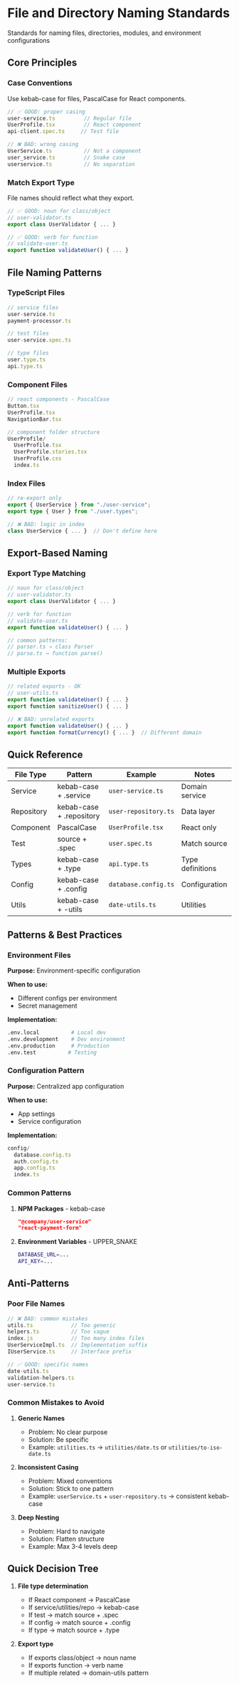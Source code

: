 # File and Directory Naming Standards

Standards for naming files, directories, modules, and environment configurations

## Core Principles

### Case Conventions

Use kebab-case for files, PascalCase for React components.

```typescript
// ✅ GOOD: proper casing
user-service.ts         // Regular file
UserProfile.tsx         // React component
api-client.spec.ts     // Test file

// ❌ BAD: wrong casing
UserService.ts          // Not a component
user_service.ts         // Snake case
userservice.ts          // No separation
```

### Match Export Type

File names should reflect what they export.

```typescript
// ✅ GOOD: noun for class/object
// user-validator.ts
export class UserValidator { ... }

// ✅ GOOD: verb for function
// validate-user.ts  
export function validateUser() { ... }
```

## File Naming Patterns

### TypeScript Files

```typescript
// service files
user-service.ts
payment-processor.ts

// test files
user-service.spec.ts

// type files
user.type.ts
api.type.ts
```

### Component Files

```typescript
// react components - PascalCase
Button.tsx
UserProfile.tsx
NavigationBar.tsx

// component folder structure
UserProfile/
  UserProfile.tsx
  UserProfile.stories.tsx
  UserProfile.css
  index.ts
```

### Index Files

```typescript
// re-export only
export { UserService } from "./user-service";
export type { User } from "./user.types";

// ❌ BAD: logic in index
class UserService { ... }  // Don't define here
```

## Export-Based Naming

### Export Type Matching

```typescript
// noun for class/object
// user-validator.ts
export class UserValidator { ... }

// verb for function
// validate-user.ts
export function validateUser() { ... }

// common patterns:
// parser.ts → class Parser
// parse.ts → function parse()
```

### Multiple Exports

```typescript
// related exports - OK
// user-utils.ts
export function validateUser() { ... }
export function sanitizeUser() { ... }

// ❌ BAD: unrelated exports
export function validateUser() { ... }
export function formatCurrency() { ... }  // Different domain
```

## Quick Reference

| File Type | Pattern | Example | Notes |
|-----------|---------|---------|-------|
| Service | kebab-case + .service | `user-service.ts` | Domain service |
| Repository | kebab-case + .repository | `user-repository.ts` | Data layer |
| Component | PascalCase | `UserProfile.tsx` | React only |
| Test | source + .spec | `user.spec.ts` | Match source |
| Types | kebab-case + .type | `api.type.ts` | Type definitions |
| Config | kebab-case + .config | `database.config.ts` | Configuration |
| Utils | kebab-case + -utils | `date-utils.ts` | Utilities |

## Patterns & Best Practices

### Environment Files

**Purpose:** Environment-specific configuration

**When to use:**

- Different configs per environment
- Secret management

**Implementation:**

```bash
.env.local          # Local dev
.env.development    # Dev environment
.env.production     # Production
.env.test          # Testing
```

### Configuration Pattern

**Purpose:** Centralized app configuration

**When to use:**

- App settings
- Service configuration

**Implementation:**

```typescript
config/
  database.config.ts
  auth.config.ts
  app.config.ts
  index.ts
```

### Common Patterns

1. **NPM Packages** - kebab-case

   ```json
   "@company/user-service"
   "react-payment-form"
   ```

2. **Environment Variables** - UPPER_SNAKE

   ```bash
   DATABASE_URL=...
   API_KEY=...
   ```

## Anti-Patterns

### Poor File Names

```typescript
// ❌ BAD: common mistakes
utils.ts            // Too generic
helpers.ts          // Too vague
index.js            // Too many index files
UserServiceImpl.ts  // Implementation suffix
IUserService.ts     // Interface prefix

// ✅ GOOD: specific names
date-utils.ts
validation-helpers.ts
user-service.ts
```

### Common Mistakes to Avoid

1. **Generic Names**
   - Problem: No clear purpose
   - Solution: Be specific
   - Example: `utilities.ts` → `utilities/date.ts` or `utilities/to-iso-date.ts`

2. **Inconsistent Casing**
   - Problem: Mixed conventions
   - Solution: Stick to one pattern
   - Example: `userService.ts` + `user-repository.ts` → consistent kebab-case

3. **Deep Nesting**
   - Problem: Hard to navigate
   - Solution: Flatten structure
   - Example: Max 3-4 levels deep

## Quick Decision Tree

1. **File type determination**
   - If React component → PascalCase
   - If service/utilities/repo → kebab-case
   - If test → match source + .spec
   - If config → match source + .config
   - If type → match source + .type

2. **Export type**
   - If exports class/object → noun name
   - If exports function → verb name
   - If multiple related → domain-utils pattern
